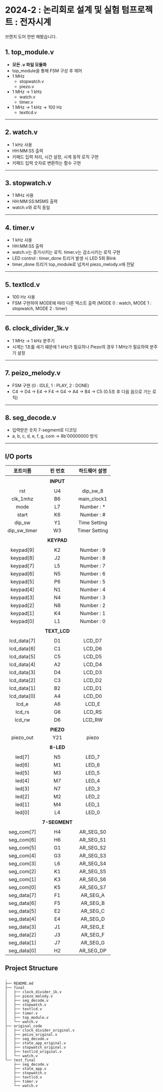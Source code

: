 # 2024-2 : 논리회로 설계 및 실험 텀프로젝트 : 전자시계
브랜치 도어 한번 해봤습니다.

## 1. top_module.v
* **모든 .v 파일 모듈화**
* top_module을 통해 FSM 구성 후 제어
* 1 MHz
    * stopwatch.v
    * piezo.v
* 1 MHz -> 1 kHz
    * watch.v
    * timer.v
* 1 MHz -> 1 kHz -> 100 Hz
  * textlcd.v


---
## 2. watch.v
  * 1 kHz 사용
  * HH:MM:SS 출력
  * 키패드 입력 처리, 시간 설정, 시계 동작 로직 구현
  * 키패드 입력 숫자로 변환하는 함수 구현


---
## 3. stopwatch.v
  * 1 MHz 사용
  * HH:MM:SS:MSMS 출력
  * watch.v와 로직 동일


---
## 4. timer.v
  * 1 kHz 사용
  * HH:MM:SS 출력
  * watch.v는 증가시키는 로직. timer.v는 감소시키는 로직 구현
  * LED control : timer_done 트리거 발생 시 LED 5회 Blink
  * timer_done 트리거 top_module로 넘겨서 piezo_melody.v에 전달


---
## 5. textlcd.v
  * 100 Hz 사용
  * FSM 구현하여 MODE에 따라 다른 텍스트 출력 (MODE 0 : watch, MODE 1 : stopwatch, MODE 2 : timer)


---
## 6. clock_divider_1k.v
  * 1 MHz -> 1 kHz 분주기
  * 시계는 1초를 세기 떄문에 1 kHz가 필요하나 Piezo의 경우 1 MHz가 필요하여 분주기 설정


---
## 7. peizo_melody.v
  * FSM 구현 (0 : IDLE, 1 : PLAY, 2 : DONE)
  * C4 -> D4 -> E4 -> F4 -> G4 -> A4 -> B4 -> C5 (0.5초 후 다음 음으로 가는 로직)


---
## 8. seg_decode.v
  * 입력받은 숫자 7-segment로 디코딩
  * a, b, c, d, e, f, g, com -> 8b'00000000 방식


---
## I/O ports
|포트이름|핀 번호|하드웨어 설명|
|:--------------:|:--------------:|:--------------:|
||||
||__INPUT__||
||||
|rst|U4|dip_sw_8|
|clk_1mhz|B6|main_clock1|
|mode|L7|Number : *|
|start|K6|Number : #|
|dip_sw|Y1|Time Setting|
|dip_sw_timer|W3|Timer Setting|
||||
||__KEYPAD__||
||||
|keypad[9]|K2|Number : 9|
|keypad[8]|J2|Number : 8|
|keypad[7]|L5|Number : 7|
|keypad[6]|N5|Number : 6|
|keypad[5]|P6|Number : 5|
|keypad[4]|N1|Number : 4|
|keypad[3]|N4|Number : 3|
|keypad[2]|N8|Number : 2|
|keypad[1]|K4|Number : 1|
|keypad[0]|L1|Number : 0|
||||
||__TEXT_LCD__||
||||
|lcd_data[7]|D1|LCD_D7|
|lcd_data[6]|C1|LCD_D6|
|lcd_data[5]|C5|LCD_D5|
|lcd_data[4]|A2|LCD_D4|
|lcd_data[3]|D4|LCD_D3|
|lcd_data[2]|C3|LCD_D2|
|lcd_data[1]|B2|LCD_D1|
|lcd_data[0]|A4|LCD_D0|
|lcd_e|A6|LCD_E|
|lcd_rs|G6|LCD_RS|
|lcd_rw|D6|LCD_RW|
||||
||__PIEZO__||
|piezo_out|Y21|piezo|
||||
||__8-LED__||
||||
|led[7]|N5|LED_7|
|led[6]|M1|LED_6|
|led[5]|M3|LED_5|
|led[4]|M7|LED_4|
|led[3]|N7|LED_3|
|led[2]|M2|LED_2|
|led[1]|M4|LED_1|
|led[0]|L4|LED_0|
||||
||__7-SEGMENT__||
||||
|seg_com[7]|H4|AR_SEG_S0|
|seg_com[6]|H6|AR_SEG_S1|
|seg_com[5]|G1|AR_SEG_S2|
|seg_com[4]|G3|AR_SEG_S3|
|seg_com[3]|L6|AR_SEG_S4|
|seg_com[2]|K1|AR_SEG_S5|
|seg_com[1]|K3|AR_SEG_S6|
|seg_com[0]|K5|AR_SEG_S7|
|seg_data[7]|F1|AR_SEG_A|
|seg_data[6]|F5|AR_SEG_B|
|seg_data[5]|E2|AR_SEG_C|
|seg_data[4]|E4|AR_SEG_D|
|seg_data[3]|J1|AR_SEG_E|
|seg_data[2]|J3|AR_SEG_F|
|seg_data[1]|J7|AR_SEG_G|
|seg_data[0]|H2|AR_SEG_DP|


## Project Structure
```
.
├── README.md
├── final
│   ├── clock_divider_1k.v
│   ├── piezo_melody.v
│   ├── seg_decode.v
│   ├── stopwatch.v
│   ├── textlcd.v
│   ├── timer.v
│   ├── top_module.v
│   └── watch.v
├── original_code
│   ├── clock_divider_original.v
│   ├── peizo_original.v
│   ├── seg_decode.v
│   ├── state_app_original.v
│   ├── stopwatch_original.v
│   ├── textlcd_original.v
│   └── watch.v
└── test_final
    ├── seg_decode.v
    ├── state_app.v
    ├── stopwatch.v
    ├── textlcd.v
    ├── timer.v
    └── watch.v
```